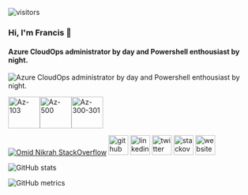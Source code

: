 ![visitors](https://visitor-badge.glitch.me/badge?page_id=github-itfranck)
### Hi, I'm Francis 👋
#### Azure CloudOps administrator by day and Powershell enthousiast by night.
![Azure CloudOps administrator by day and Powershell enthousiast by night.](https://scontent.fymq3-1.fna.fbcdn.net/v/t1.0-9/18238_10152862352251406_7269256186316738655_n.jpg?_nc_cat=103&_nc_sid=e3f864&_nc_ohc=XdO3JbuAW3AAX9-lf1l&_nc_ht=scontent.fymq3-1.fna&oh=fed9a93fb28b38225c842f7cbc7c887e&oe=5FB2E0F8)

[<img src='https://images.youracclaim.com/size/110x110/images/35d18649-95c6-4c78-b07a-cfc1362318f3/azure-administrator-associate.png' alt='Az-103' height='64'>](https://www.youracclaim.com/badges/6918fdab-d310-43e0-ab7b-e7885750e9d0/public_url)[<img src='https://images.youracclaim.com/size/340x340/images/1ad16b6f-2c71-4a2e-ae74-ec69c4766039/azure-security-engineer-associate600x600.png' alt='Az-500' height='64'>](https://www.youracclaim.com/badges/603a009c-860e-405b-9d97-f428daba8c41/public_url)[<img src='https://images.youracclaim.com/size/110x110/images/649069f9-27f1-4d2b-92bc-c674bc67bd02/azure-solutions-architect-expert-600x600.png' alt='Az-300-301' height='64'>](https://www.youracclaim.com/badges/390bb241-33f1-4baf-b7a4-09dd62df6ac9/public_url)

[![Omid Nikrah StackOverflow](https://github-readme-stackoverflow.vercel.app/?userID=934946&layout=compact&theme=dark)](https://stackoverflow.com/users/934946/sage-pourpre)
[<img src='https://cdn.jsdelivr.net/npm/simple-icons@3.0.1/icons/github.svg' alt='github' height='40'>](https://github.com/itfranck)  [<img src='https://cdn.jsdelivr.net/npm/simple-icons@3.0.1/icons/linkedin.svg' alt='linkedin' height='40'>](https://www.linkedin.com/in/francis-mercier-9b4b823b/)  [<img src='https://cdn.jsdelivr.net/npm/simple-icons@3.0.1/icons/twitter.svg' alt='twitter' height='40'>](https://twitter.com/itfranck)  [<img src='https://cdn.jsdelivr.net/npm/simple-icons@3.0.1/icons/stackoverflow.svg' alt='stackoverflow' height='40'>](https://stackoverflow.com/users/934946)  [<img src='https://cdn.jsdelivr.net/npm/simple-icons@3.0.1/icons/icloud.svg' alt='website' height='40'>](https://github.com/itfranck)  

![GitHub stats](https://github-readme-stats.vercel.app/api?username=itfranck&show_icons=true&count_private=true&theme=dark)  

![GitHub metrics](https://metrics.lecoq.io/itfranck)  
